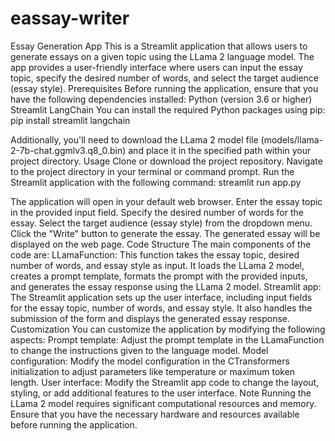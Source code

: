 # eassay-writer
Essay Generation App
This is a Streamlit application that allows users to generate essays on a given topic using the LLama 2 language model. The app provides a user-friendly interface where users can input the essay topic, specify the desired number of words, and select the target audience (essay style).
Prerequisites
Before running the application, ensure that you have the following dependencies installed:
Python (version 3.6 or higher)
Streamlit
LangChain
You can install the required Python packages using pip:
pip install streamlit langchain

Additionally, you'll need to download the LLama 2 model file (models/llama-2-7b-chat.ggmlv3.q8_0.bin) and place it in the specified path within your project directory.
Usage
Clone or download the project repository.
Navigate to the project directory in your terminal or command prompt.
Run the Streamlit application with the following command:
streamlit run app.py

The application will open in your default web browser.
Enter the essay topic in the provided input field.
Specify the desired number of words for the essay.
Select the target audience (essay style) from the dropdown menu.
Click the "Write" button to generate the essay.
The generated essay will be displayed on the web page.
Code Structure
The main components of the code are:
LLamaFunction: This function takes the essay topic, desired number of words, and essay style as input. It loads the LLama 2 model, creates a prompt template, formats the prompt with the provided inputs, and generates the essay response using the LLama 2 model.
Streamlit app: The Streamlit application sets up the user interface, including input fields for the essay topic, number of words, and essay style. It also handles the submission of the form and displays the generated essay response.
Customization
You can customize the application by modifying the following aspects:
Prompt template: Adjust the prompt template in the LLamaFunction to change the instructions given to the language model.
Model configuration: Modify the model configuration in the CTransformers initialization to adjust parameters like temperature or maximum token length.
User interface: Modify the Streamlit app code to change the layout, styling, or add additional features to the user interface.
Note
Running the LLama 2 model requires significant computational resources and memory. Ensure that you have the necessary hardware and resources available before running the application.
